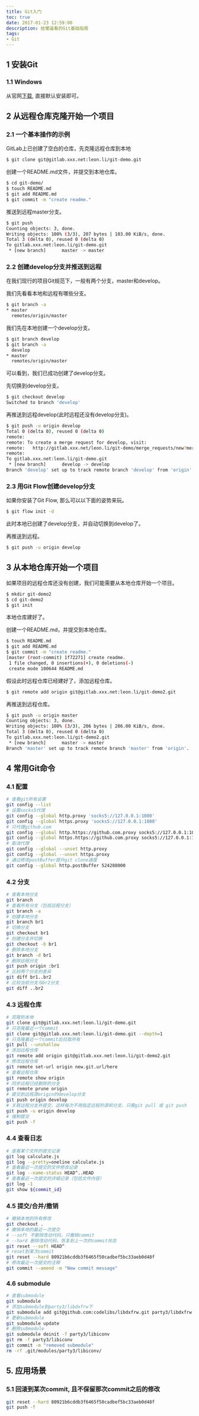 ```yaml
---
title: Git入门
toc: true
date: 2017-01-23 12:59:00
description: 给傻逼看的Git基础指南
tags:
- Git
---
```


## 1 安装Git

###  1.1 Windows

从官网[下载](https://git-scm.com/download/win), 直接默认安装即可。

##  2  从远程仓库克隆开始一个项目

###  2.1  一个基本操作的示例

GitLab上已创建了空白的仓库，先克隆远程仓库到本地

```bash
$ git clone git@gitlab.xxx.net:leon.li/git-demo.git
```

创建一个README.md文件，并提交到本地仓库。

```bash
$ cd git-demo/
$ touch README.md
$ git add README.md
$ git commit -m "create readme."
```

推送到远程master分支。

```bash
$ git push
Counting objects: 3, done.
Writing objects: 100% (3/3), 207 bytes | 103.00 KiB/s, done.
Total 3 (delta 0), reused 0 (delta 0)
To gitlab.xxx.net:leon.li/git-demo.git
 * [new branch]      master -> master
```

###  2.2  创建develop分支并推送到远程

在我们现行的项目Git规范下，一般有两个分支，master和develop。

我们先看看本地和远程有哪些分支。

```bash
$ git branch -a
* master
  remotes/origin/master
```

我们先在本地创建一个develop分支。

```bash
$ git branch develop
$ git branch -a
  develop
* master
  remotes/origin/master
```

可以看到，我们已成功创建了develop分支。

先切换到develop分支。

```bash
$ git checkout develop
Switched to branch 'develop'
```

再推送到远程develop(此时远程还没有develop分支)。

```bash
$ git push -u origin develop
Total 0 (delta 0), reused 0 (delta 0)
remote:
remote: To create a merge request for develop, visit:
remote:   http://gitlab.xxx.net/leon.li/git-demo/merge_requests/new?merge_request%5Bsource_branch%5D=develop
remote:
To gitlab.xxx.net:leon.li/git-demo.git
 * [new branch]      develop -> develop
Branch 'develop' set up to track remote branch 'develop' from 'origin'.
```

### 2.3  用Git Flow创建develop分支

如果你安装了Git Flow, 那么可以以下面的姿势来玩。

```bash
$ git flow init -d 
```

此时本地已创建了develop分支，并自动切换到develop了。

再推送到远程。

```bash
$ git push -u origin develop
```

##  3 从本地仓库开始一个项目

如果项目的远程仓库还没有创建，我们可能需要从本地仓库开始一个项目。

```bash
$ mkdir git-demo2
$ cd git-demo2
$ git init
```

本地仓库建好了。

创建一个README.md，并提交到本地仓库。

```bash
$ touch README.md
$ git add README.md
$ git commit -m "create readme."
[master (root-commit) 1f72271] create readme.
 1 file changed, 0 insertions(+), 0 deletions(-)
 create mode 100644 README.md
```

假设此时远程仓库已经建好了，添加远程仓库。

```bash
$ git remote add origin git@gitlab.xxx.net:leon.li/git-demo2.git
```

再推送到远程仓库。

```bash
$ git push -u origin master
Counting objects: 3, done.
Writing objects: 100% (3/3), 206 bytes | 206.00 KiB/s, done.
Total 3 (delta 0), reused 0 (delta 0)
To gitlab.xxx.net:leon.li/git-demo2.git
 * [new branch]      master -> master
Branch 'master' set up to track remote branch 'master' from 'origin'.
```

## 4  常用Git命令

### 4.1 配置

```bash
# 查看git所有设置
git config --list
# 设置socks5代理
git config --global http.proxy 'socks5://127.0.0.1:1080'
git config --global https.proxy 'socks5://127.0.0.1:1080'
# 只代理github.com
git config --global http.https://github.com.proxy socks5://127.0.0.1:1080
git config --global https.https://github.com.proxy socks5://127.0.0.1:1080
# 取消代理
git config --global --unset http.proxy
git config --global --unset https.proxy
# 通过修改postBuffer提升git clone速度
git config --global http.postBuffer 524288000
```

### 4.2 分支

```bash
# 查看本地分支
git branch
# 查看所有分支（包括远程分支）
git branch -a
# 创建本地分支
git branch br1
# 切换分支
git checkout br1
# 创建分支并切换
git checkout -b br1
# 删除本地分支
git branch -d br1
# 删除远程分支
git push origin :br1
# 比较两个分支的差异
git diff br1..br2
# 比较当前分支与br2分支
git diff ..br2
```

### 4.3 远程仓库

```bash
# 克隆到本地
git clone git@gitlab.xxx.net:leon.li/git-demo.git
# 只克隆最近一个commit
git clone git@gitlab.xxx.net:leon.li/git-demo.git --depth=1
# 只克隆最近一个commit后拉取所有
git pull --unshallow
# 添加远程仓库
git remote add origin git@gitlab.xxx.net:leon.li/git-demo2.git
# 修改远程仓库
git remote set-url origin new.git.url/here
# 查看远程仓库
git remote show origin
# 同步远程已经删除的分支
git remote prune origin
# 提交到远程源origin的develop分支
git push origin develop
# 关联远程分支并提交，这样每次不用指定远程的源和分支，只需git pull 或 git push
git push -u origin develop
# 强制提交
git push -f
```

### 4.4 查看日志

```bash
# 查看某个文件的提交记录
git log calculate.js
git log --pretty=oneline calculate.js
# 查看最近一次提交的文件修改记录
git log --name-status HEAD^..HEAD
# 查看最近一次提交的详细记录（包括文件内容）
git log -1
git show ${commit_id}
```

### 4.5 提交/合并/撤销

```bash
# 撤销本地的所有修改
git checkout .
# 撤销本地的最近一次提交
# --soft 不删除改动代码，只撤销commit
# --hard 删除改动代码，恢复到上一次的commit状态
git reset --soft HEAD^
# reset到某次commit
git reset --hard 80921b6cddb3f6465f50cadbef5bc33aeb0d48f
# 修改最近一次提交的注释
git commit --amend -m "New commit message"
```

### 4.6 submodule

```bash
# 查看submodule
git submodule
# 添加submodule到party3/libdxfrw下
git submodule add git@github.com:codelibs/libdxfrw.git party3/libdxfrw
# 更新submodule
git submodule update
# 删除submodule
git submodule deinit -f party3/libiconv
git rm -f party3/libiconv
git commit -m "removed submodule"
rm -rf .git/modules/party3/libiconv/
```

## 5. 应用场景

### 5.1 回滚到某次commit, 且不保留那次commit之后的修改

```bash
git reset --hard 80921b6cddb3f6465f50cadbef5bc33aeb0d48f
git push -f
```


